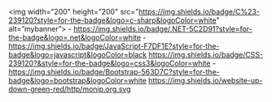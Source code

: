 <img width=”200" height=”200" src="https://img.shields.io/badge/C%23-239120?style=for-the-badge&logo=c-sharp&logoColor=white" alt=”mybanner”> - 
https://img.shields.io/badge/.NET-5C2D91?style=for-the-badge&logo=.net&logoColor=white - https://img.shields.io/badge/JavaScript-F7DF1E?style=for-the-badge&logo=javascript&logoColor=black
https://img.shields.io/badge/CSS-239120?&style=for-the-badge&logo=css3&logoColor=white - https://img.shields.io/badge/Bootstrap-563D7C?style=for-the-badge&logo=bootstrap&logoColor=white
https://img.shields.io/website-up-down-green-red/http/monip.org.svg
